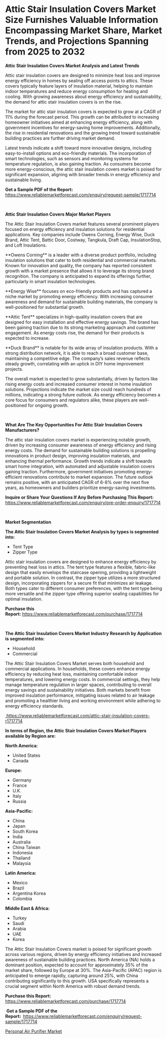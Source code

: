 <p><h1>Attic Stair Insulation Covers Market Size Furnishes Valuable Information Encompassing Market Share, Market Trends, and Projections Spanning from 2025 to 2032</h1></p><p><strong>Attic Stair Insulation Covers Market Analysis and Latest Trends</strong></p>
<p><p>Attic stair insulation covers are designed to minimize heat loss and improve energy efficiency in homes by sealing off access points to attics. These covers typically feature layers of insulation material, helping to maintain indoor temperatures and reduce energy consumption for heating and cooling. With growing awareness about energy efficiency and sustainability, the demand for attic stair insulation covers is on the rise.</p><p>The market for attic stair insulation covers is expected to grow at a CAGR of 11% during the forecast period. This growth can be attributed to increasing homeowner initiatives aimed at enhancing energy efficiency, along with government incentives for energy-saving home improvements. Additionally, the rise in residential renovations and the growing trend toward sustainable building practices are further driving market demand.</p><p>Latest trends indicate a shift toward more innovative designs, including easy-to-install options and eco-friendly materials. The incorporation of smart technologies, such as sensors and monitoring systems for temperature regulation, is also gaining traction. As consumers become more energy-conscious, the attic stair insulation covers market is poised for significant expansion, aligning with broader trends in energy efficiency and sustainable living.</p></p>
<p><strong>Get a Sample PDF of the Report:&nbsp;</strong> <a href="https://www.reliablemarketforecast.com/enquiry/request-sample/1717714?utm_campaign=3574&utm_medium=2&utm_source=Github&utm_content=ia&utm_term=04042025&utm_id=attic-stair-insulation-covers">https://www.reliablemarketforecast.com/enquiry/request-sample/1717714</a></p>
<p>&nbsp;</p>
<p><strong>Attic Stair Insulation Covers Major Market Players</strong></p>
<p><p>The Attic Stair Insulation Covers market features several prominent players focused on energy efficiency and insulation solutions for residential applications. Key companies include Owens Corning, Energy Wise, Duck Brand, Attic Tent, Battic Door, Costway, Tangkula, Draft Cap, InsulationStop, and Loft Insulations.</p><p>**Owens Corning** is a leader with a diverse product portfolio, including insulation solutions that cater to both residential and commercial markets. Known for innovation and quality, the company has reported consistent growth with a market presence that allows it to leverage its strong brand recognition. The company is anticipated to expand its offerings further, particularly in smart insulation technologies.</p><p>**Energy Wise** focuses on eco-friendly products and has captured a niche market by promoting energy efficiency. With increasing consumer awareness and demand for sustainable building materials, the company is well-positioned for substantial growth.</p><p>**Attic Tent** specializes in high-quality insulation covers that are designed for easy installation and effective energy savings. The brand has been gaining traction due to its strong marketing approach and customer engagement. As energy costs rise, the demand for their products is expected to increase.</p><p>**Duck Brand** is notable for its wide array of insulation products. With a strong distribution network, it is able to reach a broad customer base, maintaining a competitive edge. The company’s sales revenue reflects steady growth, correlating with an uptick in DIY home improvement projects.</p><p>The overall market is expected to grow substantially, driven by factors like rising energy costs and increased consumer interest in home insulation solutions. Projections indicate the market size could reach hundreds of millions, indicating a strong future outlook. As energy efficiency becomes a core focus for consumers and regulators alike, these players are well-positioned for ongoing growth.</p></p>
<p>&nbsp;</p>
<p><strong>What Are The Key Opportunities For Attic Stair Insulation Covers Manufacturers?</strong></p>
<p><p>The attic stair insulation covers market is experiencing notable growth, driven by increasing consumer awareness of energy efficiency and rising energy costs. The demand for sustainable building solutions is propelling innovations in product design, improving insulation materials, and enhancing thermal performance. Growth trends indicate a shift towards smart home integration, with automated and adjustable insulation covers gaining traction. Furthermore, government initiatives promoting energy-efficient renovations contribute to market expansion. The future outlook remains positive, with an anticipated CAGR of 6-8% over the next five years, as homeowners and builders prioritize energy-saving investments.</p></p>
<p><strong>Inquire or Share Your Questions If Any Before Purchasing This Report:</strong> <a href="https://www.reliablemarketforecast.com/enquiry/pre-order-enquiry/1717714?utm_campaign=3574&utm_medium=2&utm_source=Github&utm_content=ia&utm_term=04042025&utm_id=attic-stair-insulation-covers">https://www.reliablemarketforecast.com/enquiry/pre-order-enquiry/1717714</a></p>
<p>&nbsp;</p>
<p><strong>Market Segmentation</strong></p>
<p><strong>The Attic Stair Insulation Covers Market Analysis by types is segmented into:</strong></p>
<p><ul><li>Tent Type</li><li>Zipper Type</li></ul></p>
<p><p>Attic stair insulation covers are designed to enhance energy efficiency by preventing heat loss in attics. The tent type features a flexible, fabric-like design that easily envelops the staircase opening, providing a lightweight and portable solution. In contrast, the zipper type utilizes a more structured design, incorporating zippers for a secure fit that minimizes air leakage. Both types cater to different consumer preferences, with the tent type being more versatile and the zipper type offering superior sealing capabilities for optimal insulation.</p></p>
<p><strong>Purchase this Report:&nbsp;</strong><a href="https://www.reliablemarketforecast.com/purchase/1717714?utm_campaign=3574&utm_medium=2&utm_source=Github&utm_content=ia&utm_term=04042025&utm_id=attic-stair-insulation-covers">https://www.reliablemarketforecast.com/purchase/1717714</a></p>
<p>&nbsp;</p>
<p><strong>The Attic Stair Insulation Covers Market Industry Research by Application is segmented into:</strong></p>
<p><ul><li>Household</li><li>Commercial</li></ul></p>
<p><p>The Attic Stair Insulation Covers Market serves both household and commercial applications. In households, these covers enhance energy efficiency by reducing heat loss, maintaining comfortable indoor temperatures, and lowering energy costs. In commercial settings, they help manage temperature regulation in larger spaces, contributing to overall energy savings and sustainability initiatives. Both markets benefit from improved insulation performance, mitigating issues related to air leakage and promoting a healthier living and working environment while adhering to energy efficiency standards.</p></p>
<p><a href="https://www.reliablemarketforecast.com/attic-stair-insulation-covers-r1717714?utm_campaign=3574&utm_medium=2&utm_source=Github&utm_content=ia&utm_term=04042025&utm_id=attic-stair-insulation-covers">&nbsp;https://www.reliablemarketforecast.com/attic-stair-insulation-covers-r1717714</a></p>
<p><strong>In terms of Region, the Attic Stair Insulation Covers Market Players available by Region are:</strong></p>
<p>
    <p> <strong> North America: </strong>
        <ul>
            <li>United States</li>
            <li>Canada</li>
        </ul>
        </p> 
    <p> <strong> Europe: </strong>
        <ul>
            <li>Germany</li>
            <li>France</li>
            <li>U.K.</li>
            <li>Italy</li>
            <li>Russia</li>
        </ul>
        </p> 
    <p> <strong> Asia-Pacific: </strong>
        <ul>
            <li>China</li>
            <li>Japan</li>
            <li>South Korea</li>
            <li>India</li>
            <li>Australia</li>
            <li>China Taiwan</li>
            <li>Indonesia</li>
            <li>Thailand</li>
            <li>Malaysia</li>
        </ul>
        </p> 
    <p> <strong> Latin America: </strong>
        <ul>
            <li>Mexico</li>
            <li>Brazil</li>
            <li>Argentina Korea</li>
            <li>Colombia</li>
        </ul>
        </p> 
    <p> <strong> Middle East & Africa: </strong>
        <ul>
            <li>Turkey</li>
            <li>Saudi</li>
            <li>Arabia</li>
            <li>UAE</li>
            <li>Korea</li>
        </ul>
    </p>
    </p>
<p><p>The Attic Stair Insulation Covers market is poised for significant growth across various regions, driven by energy efficiency initiatives and increased awareness of sustainable building practices. North America (NA) holds a dominant position, expected to account for approximately 35% of the market share, followed by Europe at 30%. The Asia-Pacific (APAC) region is anticipated to emerge rapidly, capturing around 25%, with China contributing significantly to this growth. USA specifically represents a crucial segment within North America with robust demand trends.</p></p>
<p><strong>Purchase this Report: </strong><a href="https://www.reliablemarketforecast.com/purchase/1717714?utm_campaign=3574&utm_medium=2&utm_source=Github&utm_content=ia&utm_term=04042025&utm_id=attic-stair-insulation-covers">https://www.reliablemarketforecast.com/purchase/1717714</a></p>
<p>&nbsp;<strong>Get a Sample PDF of the Report:&nbsp;&nbsp;</strong><a href="https://www.reliablemarketforecast.com/enquiry/request-sample/1717714?utm_campaign=3574&utm_medium=2&utm_source=Github&utm_content=ia&utm_term=04042025&utm_id=attic-stair-insulation-covers">https://www.reliablemarketforecast.com/enquiry/request-sample/1717714</a></p>
<p><strong></strong></p>
<p><p><a href="https://github.com/cachaskluwe/Market-Research-Report-List-1/blob/main/personal-air-purifier-market.md?utm_campaign=3574&utm_medium=2&utm_source=Github&utm_content=ia&utm_term=04042025&utm_id=attic-stair-insulation-covers">Personal Air Purifier Market</a></p></p>
